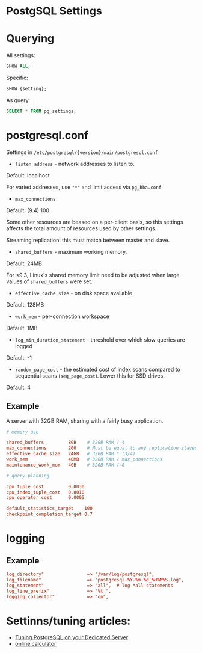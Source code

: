 # PostgSQL Settings

# Querying

All settings:

```sql
SHOW ALL;
```

Specific:

```sql
SHOW {setting};
```

As query:

```sql
SELECT * FROM pg_settings;
```

# postgresql.conf

Settings in `/etc/postgresql/{version}/main/postgresql.conf`

* `listen_address` - network addresses to listen to.

Default: localhost

For varied addresses, use `"*"` and limit access via `pg_hba.conf`

* `max_connections`

Default: (9.4) 100

Some other resources are beased on a per-client basis, so this settings
affects the total amount of resources used by other settings.

Streaming replication: this must match between master and slave.

* `shared_buffers` - maximum working memory.

Default: 24MB

For <9.3, Linux's shared memory limit need to be adjusted when large
values of `shared_buffers` were set.

* `effective_cache_size` - on disk space available

Default: 128MB

* `work_mem` - per-connection workspace

Default: 1MB

* `log_min_duration_statement` - threshold over which slow queries are logged

Default: -1

* `random_page_cost` - the estimated cost of index scans compared to
  sequential scans (`seq_page_cost`). Lower this for SSD drives.

Default: 4

## Example

A server with 32GB RAM, sharing with a fairly busy application.

```conf
# memory use

shared_buffers         8GB    # 32GB RAM / 4
max_connections        200    # Must be equal to any replication slaves
effective_cache_size   24GB   # 32GB RAM * (3/4)
work_mem               40MB   # 32GB RAM / max_connections
maintenance_work_mem   4GB    # 32GB RAM / 8

# query planning

cpu_tuple_cost         0.0030
cpu_index_tuple_cost   0.0010
cpu_operator_cost      0.0005

default_statistics_target    100
checkpoint_completion_target 0.7
```
 
# logging

## Example

```conf
log_directory"                => "/var/log/postgresql",
log_filename"                 => "postgresql-%Y-%m-%d_%H%M%S.log",
log_statement"                => "all",  # log *all statements
log_line_prefix"              => "%t ",
logging_collector"            => "on",
```

# Settinns/tuning articles:

* [Tuning PostgreSQL on your Dedicated Server](http://www.anchor.com.au/hosting/dedicated/Tuning_PostgreSQL_on_your_Dedicated_Server)
* [online calculator](http://pgtune.leopard.in.ua/)

